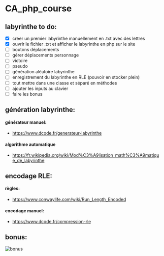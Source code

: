 # CA_php_course
 
## labyrinthe to do:
  - [X] créer un premier labyrinthe manuellement en .txt avec des lettres
  - [X] ouvrir le fichier .txt et afficher le labyrinthe en php sur le site
  - [ ] boutons déplacements
  - [ ] gérer déplacements personnage
  - [ ] victoire
  - [ ] pseudo
  - [ ] génération aléatoire labyrinthe
  - [ ] enregistrement du labyrinthe en RLE (pouvoir en stocker plein)
  - [ ] tout mettre dans une classe et séparé en méthodes
  - [ ] ajouter les inputs au clavier
  - [ ] faire les bonus

## génération labyrinthe:

#### générateur manuel:
- https://www.dcode.fr/generateur-labyrinthe
#### algorithme automatique 
- https://fr.wikipedia.org/wiki/Mod%C3%A9lisation_math%C3%A9matique_de_labyrinthe
  
## encodage RLE:
#### règles: 
- https://www.conwaylife.com/wiki/Run_Length_Encoded
#### encodage manuel:
- https://www.dcode.fr/compression-rle

## bonus:
![bonus](https://user-images.githubusercontent.com/35268109/115056836-98028980-9ee3-11eb-9e1f-1e1fe3d9a350.png)
